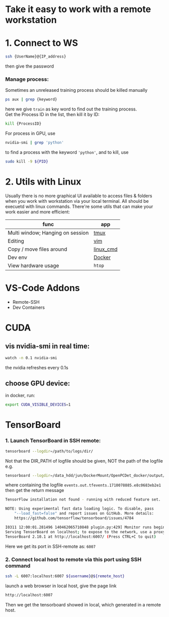 # Take it easy to work with a remote workstation

# 1. Connect to WS
```bash
ssh {UserName}@{IP_address}
```
then give the password  

### Manage process:
Sometimes an unreleased training process should be killed manually
```bash
ps aux | grep {keyword}
```
here we give `train` as key word to find out the training process.  
Get the Process ID in the list, then kill it by ID:
```bash
kill {ProcessID}
```
For process in GPU, use
```bash
nvidia-smi | grep 'python'
```
to find a process with the keyword `'python'`, and to kill, use
```bash
sudo kill -9 ${PID}
```

# 2. Utils with Linux
Usually there is no more graphical UI available to access files & folders when you work with workstation via your local terminal. All should be execuetd with linux commands. There're some utils that can make your work easier and more efficient:

| func                     | app                       |
| ------------------------ | ------------------------- |
| Multi window; Hanging on session             | [tmux](tmux.md)           |
| Editing                  | [vim](vim.md)           |
| Copy / move files around | [linux_cmd](linux_cmd.md) |
| Dev env                  | [Docker](docker.md)       |
| View hardware usage      | `htop`                    |

# VS-Code Addons
- Remote-SSH
- Dev Containers

# CUDA
## vis nvidia-smi in real time:
```bash
watch -n 0.1 nvidia-smi
```
the nvidia refreshes every 0.1s

## choose GPU device:
in docker, run:
```bash
export CUDA_VISIBLE_DEVICES=1
```

# TensorBoard
### 1. Launch TensorBoard in SSH remote:
```bash
tensorboard --logdir=/path/to/logs/dir/
```
Not that the DIR_PATH of logfile should be given, NOT the path of the logfile
e.g.
```bash
tensorboard --logdir=/data_hdd/jun/DockerMount/OpenPCDet_docker/output/kitti_models/pv_rcnn_relation_car_class_only/train-CarClass-k16-IP_mlp/20240310-135445/tensorboard/
```
where containing the logfile `events.out.tfevents.1710078885.e8c0683eb2e1`  
then get the return message
```bash
TensorFlow installation not found - running with reduced feature set.

NOTE: Using experimental fast data loading logic. To disable, pass
    "--load_fast=false" and report issues on GitHub. More details:
    https://github.com/tensorflow/tensorboard/issues/4784

I0311 12:00:01.281496 140462065710848 plugin.py:429] Monitor runs begin
Serving TensorBoard on localhost; to expose to the network, use a proxy or pass --bind_all
TensorBoard 2.10.1 at http://localhost:6007/ (Press CTRL+C to quit)
```
Here we get its port in SSH-remote as: `6007`
### 2. Connect local host to remote via this port using SSH command
```bash
ssh -L 6007:localhost:6007 ${username}@${remote_host}
```
launch a web browser in local host, give the page link
```bash
http://localhost:6007
```
Then we get the tensorboard showed in local, which generated in a remote host.
